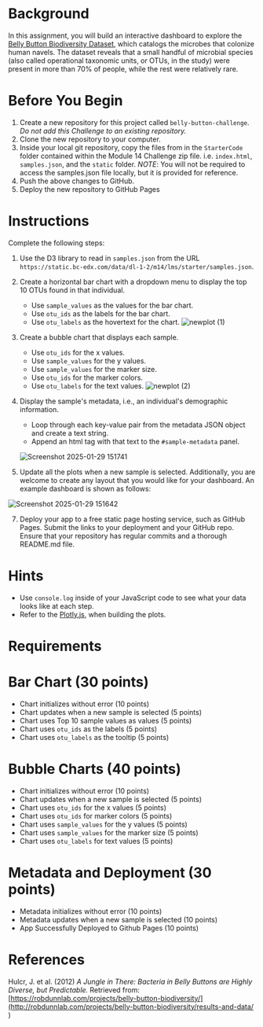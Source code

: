 # Background
In this assignment, you will build an interactive dashboard to explore the [Belly Button Biodiversity Dataset](https://robdunnlab.com/projects/belly-button-biodiversity/), which catalogs the microbes that colonize human navels. The dataset reveals that a small handful of microbial species (also called operational taxonomic units, or OTUs, in the study) were present in more than 70% of people, while the rest were relatively rare.

# Before You Begin
1. Create a new repository for this project called `belly-button-challenge`. *Do not add this Challenge to an existing repository.*
2. Clone the new repository to your computer.
3. Inside your local git repository, copy the files from in the `StarterCode` folder contained within the Module 14 Challenge zip file. i.e. `index.html`, `samples.json`, and the `static` folder. *NOTE*: You will not be required to access the samples.json file locally, but it is provided for reference.
4. Push the above changes to GitHub.
5. Deploy the new repository to GitHub Pages
   
# Instructions
Complete the following steps:

1. Use the D3 library to read in `samples.json` from the URL `https://static.bc-edx.com/data/dl-1-2/m14/lms/starter/samples.json`.
2. Create a horizontal bar chart with a dropdown menu to display the top 10 OTUs found in that individual.
   * Use `sample_values` as the values for the bar chart.
   * Use `otu_ids` as the labels for the bar chart.
   * Use `otu_labels` as the hovertext for the chart.
  ![newplot (1)](https://github.com/user-attachments/assets/88a2b0ea-8c1b-48b4-ac05-fe95dd3379f3)
3. Create a bubble chart that displays each sample.
   * Use `otu_ids` for the x values.
   * Use `sample_values` for the y values.
   * Use `sample_values` for the marker size.
   * Use `otu_ids` for the marker colors.
   * Use `otu_labels` for the text values.
  ![newplot (2)](https://github.com/user-attachments/assets/5931d8a5-a21e-4fb5-bade-a2530624fafb)

4. Display the sample's metadata, i.e., an individual's demographic information.
   * Loop through each key-value pair from the metadata JSON object and create a text string.
   * Append an html tag with that text to the `#sample-metadata` panel.

   ![Screenshot 2025-01-29 151741](https://github.com/user-attachments/assets/a1789e75-21b4-45a0-a38a-ae4d007582f4)

5. Update all the plots when a new sample is selected. Additionally, you are welcome to create any layout that you would like for your dashboard. An example dashboard is shown as follows:

![Screenshot 2025-01-29 151642](https://github.com/user-attachments/assets/4bd234df-b42a-45df-9286-89259952370c)

7. Deploy your app to a free static page hosting service, such as GitHub Pages. Submit the links to your deployment and your GitHub repo. Ensure that your repository has regular commits and a thorough README.md file.
   
# Hints
* Use `console.log` inside of your JavaScript code to see what your data looks like at each step.
* Refer to the [Plotly.js]( https://plotly.com/javascript/), when building the plots.
  
# Requirements
# Bar Chart (30 points)
* Chart initializes without error (10 points)
* Chart updates when a new sample is selected (5 points)
* Chart uses Top 10 sample values as values (5 points)
* Chart uses `otu_ids` as the labels (5 points)
* Chart uses `otu_labels` as the tooltip (5 points)

# Bubble Charts (40 points)
* Chart initializes without error (10 points)
* Chart updates when a new sample is selected (5 points)
* Chart uses `otu_ids` for the x values (5 points)
* Chart uses `otu_ids` for marker colors (5 points)
* Chart uses `sample_values` for the y values (5 points)
* Chart uses `sample_values` for the marker size (5 points)
* Chart uses `otu_labels` for text values (5 points)

# Metadata and Deployment (30 points)
* Metadata initializes without error (10 points)
* Metadata updates when a new sample is selected (10 points)
* App Successfully Deployed to Github Pages (10 points)

# References
Hulcr, J. et al. (2012) *A Jungle in There: Bacteria in Belly Buttons are Highly Diverse, but Predictable.* Retrieved from: [https://robdunnlab.com/projects/belly-button-biodiversity/](http://robdunnlab.com/projects/belly-button-biodiversity/results-and-data/ )
